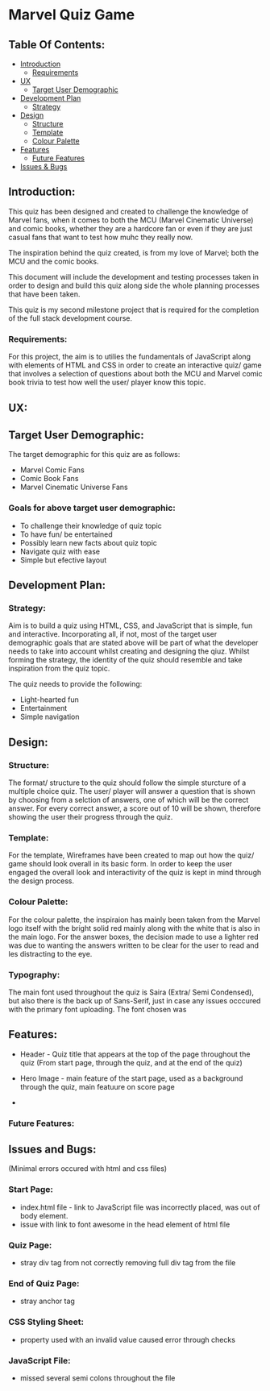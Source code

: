 # Marvel Quiz Game 

## Table Of Contents:
* [Introduction](#Introduction)
    - [Requirements](#Requirements)
* [UX](#UX)
    - [Target User Demographic](#Target-User-Demographic)
* [Development Plan](#Development-Plan)
    - [Strategy](#Strategy)
* [Design](#Design)
    - [Structure](#Structure)
    - [Template](#Template)
    - [Colour Palette](#Colour-Palette)
* [Features](#Features)
    - [Future Features](#future-features)
* [Issues & Bugs](#issues-and-bugs)



## Introduction:
This quiz has been designed and created to challenge the knowledge of Marvel fans, when it comes to both the MCU (Marvel Cinematic Universe) and comic books, whether they are a hardcore fan or even if they are just casual fans that want to test how muhc they really now.

The inspiration behind the quiz created, is from my love of Marvel; both the MCU and the comic books.

This document will include the development and testing processes taken in order to design and build this quiz along side the whole planning processes that have been taken.

This quiz is my second milestone project that is required for the completion of the full stack development course.

### Requirements:

For this project, the aim is to utilies the fundamentals of JavaScript along with elements of HTML and CSS in order to create an interactive quiz/ game that involves a selection of questions about both the MCU and Marvel comic book trivia to test how well the user/ player know this topic.


## UX:

## Target User Demographic:
The target demographic for this quiz are as follows:

* Marvel Comic Fans
* Comic Book Fans 
* Marvel Cinematic Universe Fans

### Goals for above target user demographic:
- To challenge their knowledge of quiz topic 
- To have fun/ be entertained
- Possibly learn new facts about quiz topic
- Navigate quiz with ease
- Simple but efective layout 


## Development Plan:

### Strategy:
Aim is to build a quiz using HTML, CSS, and JavaScript that is simple, fun and interactive. Incorporating all, if not, most of the target user demographic goals that are stated above will be part of what the developer needs to take into account whilst creating and designing the qiuz. Whilst forming the strategy, the identity of the quiz should resemble and take inspiration from the quiz topic.

The quiz needs to provide the following:
- Light-hearted fun
- Entertainment
- Simple navigation


## Design:

### Structure:
The format/ structure to the quiz should follow the simple sturcture of a multiple choice quiz. The user/ player will answer a question that is shown by choosing from a selction of answers, one of which will be the correct answer. For every correct answer, a score out of 10 will be shown, therefore showing the user their progress through the quiz.

### Template:
For the template, Wireframes have been created to map out how the quiz/ game should look overall in its basic form. In order to keep the user engaged the overall look and interactivity of the quiz is kept in mind through the design process.

### Colour Palette:
For the colour palette, the inspiraion has mainly been taken from the Marvel logo itself with the bright solid red mainly along with the white that is also in the main logo. For the answer boxes, the decision made to use a lighter red was due to wanting the answers written to be clear for the user to read and les distracting to the eye.

### Typography:
The main font used throughout the quiz is Saira (Extra/ Semi Condensed), but also there is the back up of Sans-Serif, just in case any issues occcured with the primary font uploading. The font chosen was 


## Features:

* Header - Quiz title that appears at the top of the page throughout the quiz (From start page, through the quiz, and at the end of the quiz)

* Hero Image - main feature of the start page, used as a background through the quiz, main featuure on score page

* 

### Future Features:


## Issues and Bugs:

(Minimal errors occured with html and css files)

### Start Page:

- index.html file - link to JavaScript file was incorrectly placed, was out of body element. 
- issue with link to font awesome in the head element of html file

### Quiz Page:

- stray div tag from not correctly removing full div tag from the file


### End of Quiz Page:

- stray anchor tag 

### CSS Styling Sheet:

- property used with an invalid value caused error through checks

### JavaScript File:

- missed several semi colons throughout the file 